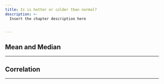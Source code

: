 ```yaml
---
title: Is is hotter or colder than normal?
description: >-
  Insert the chapter description here


---
```

## Mean and Median

---
## Correlation

---
##

